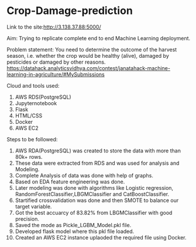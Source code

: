 # Crop-Damage-prediction

Link to the site:http://3.138.37.88:5000/

Aim: Trying to replicate complete end to end Machine Learning deployment.

Problem statement: You need to determine the outcome of the harvest season, i.e. whether the crop would be healthy (alive), damaged by pesticides or damaged by other reasons.
                   https://datahack.analyticsvidhya.com/contest/janatahack-machine-learning-in-agriculture/#MySubmissions

Cloud and tools used:
1. AWS RDS(PostgreSQL)
2. Jupyternotebook
3. Flask
4. HTML/CSS
5. Docker
6. AWS EC2

Steps to be followed:
1. AWS RDA(PostgreSQL) was created to store the data with more than 80k+ rows.
2. These data were extracted from RDS and was used for analysis and Modeling.
3. Complete Analysis of data was done with help of graphs.
4. Based on EDA feature engineering was done.
5. Later modeling was done with algorithms like Logistic regression, RandomForestClassifier,LBGMClassifier and CatBoostClassifier.
6. Startified crossvalidation was done and then SMOTE to balance our target variable.
7. Got the best accuarcy of 83.82% from LBGMClassifier with good precision.
8. Saved the mode as Pickle_LGBM_Model.pkl file.
9. Developed flask model where this pkl file loaded.
10. Created an AWS EC2 instance uplaoded the required file using Docker.


